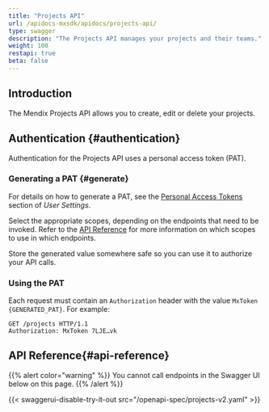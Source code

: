 ```yaml
---
title: "Projects API"
url: /apidocs-mxsdk/apidocs/projects-api/
type: swagger
description: "The Projects API manages your projects and their teams."
weight: 100
restapi: true
beta: false
---
```


## Introduction

The Mendix Projects API allows you to create, edit or delete your projects.

## Authentication {#authentication}

Authentication for the Projects API uses a personal access token (PAT).

### Generating a PAT {#generate}

For details on how to generate a PAT, see the [Personal Access Tokens](/community-tools/mendix-profile/user-settings/#pat) section of *User Settings*.

Select the appropriate scopes, depending on the endpoints that need to be invoked. Refer to the [API Reference](#api-reference) for more information on which scopes to use in which endpoints.

Store the generated value somewhere safe so you can use it to authorize your API calls.

### Using the PAT

Each request must contain an `Authorization` header with the value `MxToken {GENERATED_PAT}`. For example:

```http
GET /projects HTTP/1.1
Authorization: MxToken 7LJE…vk
```

## API Reference{#api-reference}

{{% alert color="warning" %}}
You cannot call endpoints in the Swagger UI below on this page.
{{% /alert %}}

{{< swaggerui-disable-try-it-out src="/openapi-spec/projects-v2.yaml"  >}}

